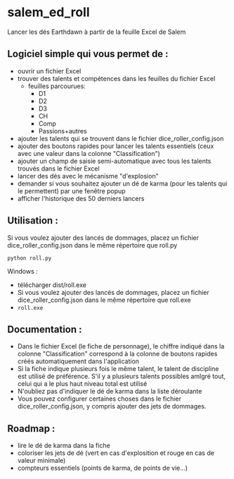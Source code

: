 # salem_ed_roll
Lancer les dés Earthdawn à partir de la feuille Excel de Salem

## Logiciel simple qui vous permet de :
- ouvrir un fichier Excel
- trouver des talents et compétences dans les feuilles du fichier Excel
  - feuilles parcourues:
    - D1
    - D2
    - D3
    - CH
    - Comp
    - Passions+autres
- ajouter les talents qui se trouvent dans le fichier dice_roller_config.json
- ajouter des boutons rapides pour lancer les talents essentiels (ceux avec une valeur dans la colonne "Classification")
- ajouter un champ de saisie semi-automatique avec tous les talents trouvés dans le fichier Excel
- lancer des dés avec le mécanisme "d'explosion"
- demander si vous souhaitez ajouter un dé de karma (pour les talents qui le permettent) par une fenêtre popup
- afficher l'historique des 50 derniers lancers

## Utilisation :
Si vous voulez ajouter des lancés de dommages, placez un fichier dice_roller_config.json dans le même répertoire que roll.py
```
python roll.py
```

Windows : 
- télécharger dist/roll.exe
- Si vous voulez ajouter des lancés de dommages, placez un fichier dice_roller_config.json dans le même répertoire que roll.exe
- `roll.exe`

## Documentation :
- Dans le fichier Excel (le fiche de personnage), le chiffre indiqué dans la colonne "Classification" correspond à la colonne de boutons rapides créés automatiquement dans l'application
- Si la fiche indique plusieurs fois le même talent, le talent de discipline est utilisé de préférence. S'il y a plusieurs talents possibles amlgré tout, celui qui a le plus haut niveau total est utilisé 
- N'oubliez pas d'indiquer le dé de karma dans la liste déroulante
- Vous pouvez configurer certaines choses dans le fichier dice_roller_config.json, y compris ajouter des jets de dommages.

## Roadmap :
- lire le dé de karma dans la fiche
- coloriser les jets de dé (vert en cas d'explosition et rouge en cas de valeur minimale)
- compteurs essentiels (points de karma, de points de vie...)
